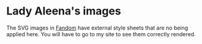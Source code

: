 <h1>Lady Aleena's images</h1>

The SVG images in [Fandom](/files/images/Fandom) have external style sheets that are no being applied here. You will have to go to my site to see them correctly rendered.
